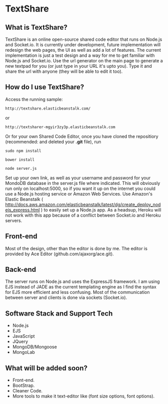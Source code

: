 TextShare
=========
## What is TextShare?
TextShare is an online open-source shared code editor that runs on Node.js and Socket.io. 
It is currently under development, future implementation will redesign the web pages, the UI as well as add a lot of features.
The current implementation is just a test design and a way for me to get familiar with Node.js and Socket.io.
Use the url generator on the main page to generate a new textpad for you (or just type in your URL it's upto you). Type it and share the url with anyone (they will be able to edit it too). 
## How do I use TextShare?
Access the running sample:
```
http://textshare.elasticbeanstalk.com/
``` 
or
```
http://textsharer-mgyir3zy3p.elasticbeanstalk.com
```
Or for your own Shared Code Editor, once you have cloned the repositiory (recommended: and deleted your **.git** file), run
```
sudo npm install
```
```
bower install
```
```
node server.js
```
Set up your own link, as well as your username and password for your MondoDB database in the server.js file where indicated.
This will obviously run only on localhost:5000, so if you want it up on the internet you could use a Node.js hosting service or Amazon Web Services. Use Amazon's Elastic Beanstalk ( http://docs.aws.amazon.com/elasticbeanstalk/latest/dg/create_deploy_nodejs_express.html ) to easily set up a Node.js app. As a headsup, Heroku will not work with this app because of a conflict between Socket.io and Heroku servers.
## Front-end
Most of the design, other than the editor is done by me. The editor is provided by Ace Editor (github.com/ajaxorg/ace.git). 
## Back-end
The server runs on Node.js and uses the ExpressJS framework. I am using EJS instead of JADE as the current templating engine as I find the syntax for EJS more efficient and less confusing. Most of the communication between server and clients is done via sockets (Socket.io). 
## Software Stack and Support Tech
- Node.js
- EJS
- JavaScript
- JQuery
- MongoDB/Mongoose
- MongoLab

## What will be added soon?
- Front-end.
- BootStrap.
- Cleaner Code.
- More tools to make it text-editor like (font size options, font options).

